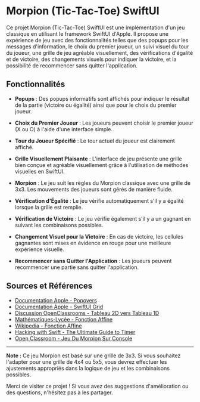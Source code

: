 # Morpion (Tic-Tac-Toe) SwiftUI

Ce projet Morpion (Tic-Tac-Toe) SwiftUI est une implémentation d'un jeu classique en utilisant le framework SwiftUI d'Apple. Il propose une expérience de jeu avec des fonctionnalités telles que des popups pour les messages d'information, le choix du premier joueur, un suivi visuel du tour du joueur, une grille de jeu agréable visuellement, des vérifications d'égalité et de victoire, des changements visuels pour indiquer la victoire, et la possibilité de recommencer sans quitter l'application.

## Fonctionnalités

- **Popups** : Des popups informatifs sont affichés pour indiquer le résultat de la partie (victoire ou égalité) ainsi que pour le choix du premier joueur.

- **Choix du Premier Joueur** : Les joueurs peuvent choisir le premier joueur (X ou O) à l'aide d'une interface simple.

- **Tour du Joueur Spécifié** : Le tour actuel du joueur est clairement affiché.

- **Grille Visuellement Plaisante** : L'interface de jeu présente une grille bien conçue et agréable visuellement grâce à l'utilisation de méthodes visuelles en SwiftUI.

- **Morpion** : Le jeu suit les règles du Morpion classique avec une grille de 3x3. Les mouvements des joueurs sont gérés de manière fluide.

- **Vérification d'Égalité** : Le jeu vérifie automatiquement s'il y a égalité lorsque la grille est remplie.

- **Vérification de Victoire** : Le jeu vérifie également s'il y a un gagnant en suivant les combinaisons possibles.

- **Changement Visuel pour la Victoire** : En cas de victoire, les cellules gagnantes sont mises en évidence en rouge pour une meilleure expérience visuelle.

- **Recommencer sans Quitter l'Application** : Les joueurs peuvent recommencer une partie sans quitter l'application.

## Sources et Références

- [Documentation Apple - Popovers](https://developer.apple.com/forums/thread/686024)
- [Documentation Apple - SwiftUI Grid](https://developer.apple.com/documentation/swiftui/grid)
- [Discussion OpenClassrooms - Tableau 2D vers Tableau 1D](https://openclassrooms.com/forum/sujet/tableau-2d-gt-1d-53825)
- [Mathématiques-Lycée - Fonction Affine](https://www.mathematiques-lycee.com/2nde-05-fonction-affine.html)
- [Wikipedia - Fonction Affine](https://fr.wikipedia.org/wiki/Fonction_affine)
- [Hacking with Swift - The Ultimate Guide to Timer](https://www.hackingwithswift.com/articles/117/the-ultimate-guide-to-timer)
- [Open Classroom - Jeu Du Morpion Sur Console](https://openclassrooms.com/forum/sujet/le-jeu-le-morpion-en-console)

---

**Note :** Ce jeu Morpion est basé sur une grille de 3x3. Si vous souhaitez l'adapter pour une grille de 4x4 ou 5x5, vous devrez effectuer les ajustements appropriés dans la logique de jeu et les combinaisons possibles.

Merci de visiter ce projet ! Si vous avez des suggestions d'amélioration ou des questions, n'hésitez pas à les partager.
